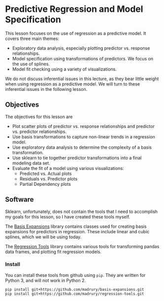 # Predictive Regression and Model Specification

This lesson focuses on the use of regression as a predictive model.  It covers three main themes:

  - Exploratory data analysis, especially plotting predictor vs. response relationships.
  - Model specification using transformations of predictors.  We focus on the use of splines.
  - Model fit checking using a variety of visualizations.

We do not discuss inferential issues in this lecture, as they bear little weight when using regression as a predictive model.  We will turn to these inferential issues in the following lesson.

## Objectives

The objectives for this lesson are

  - Plot scatter plots of predictor vs. response relationships and predictor vs. predictor relationships.
  - Use basis transformations to capture non-linear trends in a regression model.
  - Use exploratory data analysis to determine the complexity of a basis transformation.
  - Use sklearn to tie together predictor transformations into a final modeling data set.
  - Evaluate the fit of a model using various visualizations:
    - Predicted vs. Actual plots
    - Residuals vs. Predictor plots
    - Partial Dependency plots

## Software

Sklearn, unfortunately, does not contain the tools that I need to accomplish my goals for this lesson, so I have created these tools myself.

The [Basis Expansions](https://github.com/madrury/basis-expansions) library contains classes used for creating basis expansions for predictors in regression.  These include linear and cubic splines, which we will be using today. 

The [Regression Tools](https://github.com/madrury/regression-tools) library contains various tools for transforming pandas data frames, and plotting fit regression models.

### Install

You can install these tools from github using `pip`.  They are written for Python 3, and will not work in Python 2.

```
pip install git+https://github.com/madrury/basis-expansions.git
pip install git+https://github.com/madrury/regression-tools.git
```
